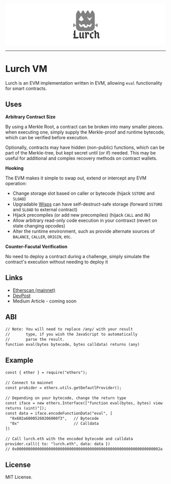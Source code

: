 ![Lurch Logo](./assets/lurch-logo-wide.svg)

-----

Lurch VM
========

Lurch is an EVM implementation written in EVM, allowing ``eval``
functionality for smart contracts.

Uses
----

**Arbitrary Contract Size**

By using a Merkle Root, a contract can be broken into many smaller pieces.
when executing one, simply supply the Merkle-proof and runtime bytecode,
which can be verified before execution.

Optionally, contracts may have hidden (non-public) functions, which can be
part of the Merkle-tree, but kept secret until (or if) needed. This may
be useful for additional and complex recovery methods on contract wallets. 

**Hooking**

The EVM makes it simple to swap out, extend or intercept any EVM operation:

- Change storage slot based on caller or bytecode (hijack ``SSTORE`` and ``SLOAD``)
- Upgradable [Wisps](https://blog.ricmoo.com/wisps-the-magical-world-of-create2-5c2177027604) can have self-destruct-safe storage (forward ``SSTORE`` and ``SLOAD`` to external contract)
- Hijack precompiles (or add new precompiles) (hijack ``CALL`` and ilk)
- Allow arbitrary read-only code execution in your contraxct (revert on state changing opcodes)
- Alter the runtime environment, such as provide alternate sources of ``BALANCE``, ``CALLER``, ``ORIGIN``, etc.
    
**Counter-Facutal Verification**

No need to deploy a contract during a challenge, simply simulate the contract's
execution without needing to deploy it


Links
-------

- [Etherscan (mainnet)](https://etherscan.io/address/lurch.eth)
- [DevPost](https://devpost.com/software/lurch)
- Medium Article - coming soon

ABI
---

```
// Note: You will need to replace /any/ with your result
//       type, if you wish the JavaScript to automatically
//       parse the result.
function eval(bytes bytecode, bytes calldata) returns (any)
```

Example
-------

```javasccript
const { ether } = require("ethers");

// Connect to mainnet
const probider = ethers.utils.getDefautlProvider();

// Depending on your bytecode, change the return type
const iface = new ethers.Interface(["function eval(bytes, bytes) view returns (uint)"]);
const data = iface.encodeFunctionData("eval", [
  "0x602a60005260206000f3",   // Bytecode
  "0x"                        // Calldata
])

// Call lurch.eth with the encoded bytecode and calldata
provider.call({ to: "lurch.eth", data: data })
// 0x000000000000000000000000000000000000000000000000000000000000002a
```


License
-------

MIT License.
